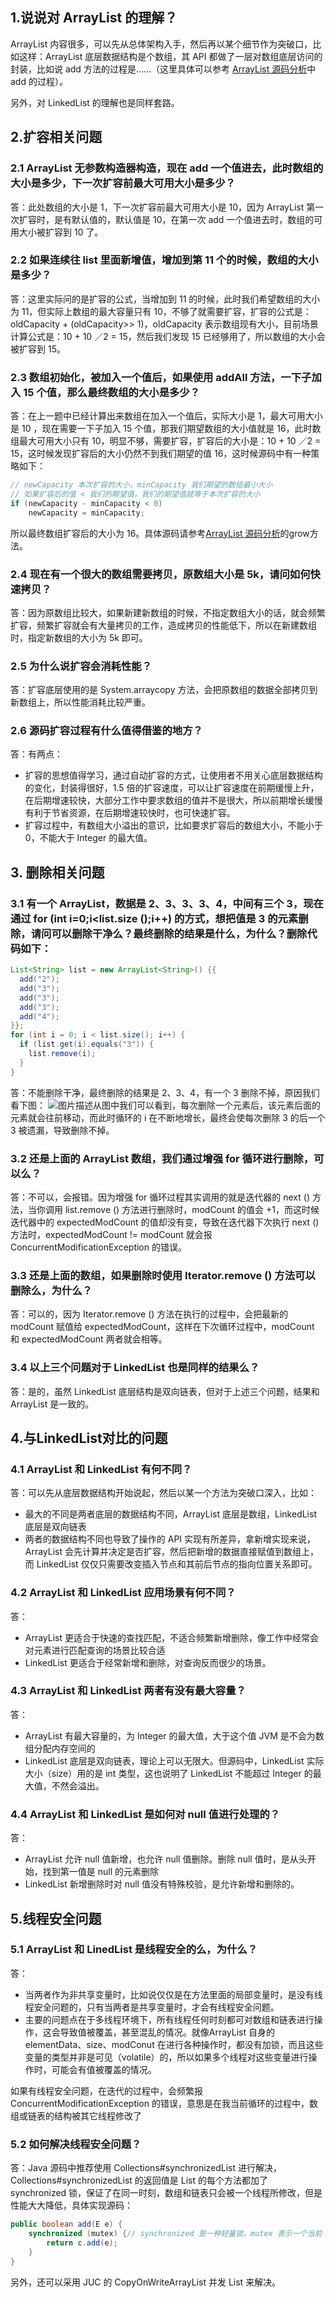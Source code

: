 ## 1.说说对 ArrayList 的理解？

 ArrayList 内容很多，可以先从总体架构入手，然后再以某个细节作为突破口，比如这样：ArrayList 底层数据结构是个数组，其 API 都做了一层对数组底层访问的封装，比如说 add 方法的过程是……（这里具体可以参考 [ArrayList 源码分析](https://blog.csdn.net/weixin_43935927/article/details/108466664)中 add 的过程）。


另外，对 LinkedList 的理解也是同样套路。


## 2.扩容相关问题

### 2.1 ArrayList 无参数构造器构造，现在 add 一个值进去，此时数组的大小是多少，下一次扩容前最大可用大小是多少？

答：此处数组的大小是 1，下一次扩容前最大可用大小是 10，因为 ArrayList 第一次扩容时，是有默认值的，默认值是 10，在第一次 add 一个值进去时，数组的可用大小被扩容到 10 了。

### 2.2 如果连续往 list 里面新增值，增加到第 11 个的时候，数组的大小是多少？

答：这里实际问的是扩容的公式，当增加到 11 的时候，此时我们希望数组的大小为 11，但实际上数组的最大容量只有 10，不够了就需要扩容，扩容的公式是：oldCapacity + (oldCapacity>> 1)，oldCapacity 表示数组现有大小，目前场景计算公式是：10 + 10 ／2 = 15，然后我们发现 15 已经够用了，所以数组的大小会被扩容到 15。

### 2.3 数组初始化，被加入一个值后，如果使用 addAll 方法，一下子加入 15 个值，那么最终数组的大小是多少？

答：在上一题中已经计算出来数组在加入一个值后，实际大小是 1，最大可用大小是 10 ，现在需要一下子加入 15 个值，那我们期望数组的大小值就是 16，此时数组最大可用大小只有 10，明显不够，需要扩容，扩容后的大小是：10 + 10 ／2 = 15，这时候发现扩容后的大小仍然不到我们期望的值 16，这时候源码中有一种策略如下：

```java
// newCapacity 本次扩容的大小，minCapacity 我们期望的数组最小大小
// 如果扩容后的值 < 我们的期望值，我们的期望值就等于本次扩容的大小
if (newCapacity - minCapacity < 0)
    newCapacity = minCapacity;
```
所以最终数组扩容后的大小为 16。具体源码请参考[ArrayList 源码分析](https://blog.csdn.net/weixin_43935927/article/details/108466664)的grow方法。

### 2.4 现在有一个很大的数组需要拷贝，原数组大小是 5k，请问如何快速拷贝？

答：因为原数组比较大，如果新建新数组的时候，不指定数组大小的话，就会频繁扩容，频繁扩容就会有大量拷贝的工作，造成拷贝的性能低下，所以在新建数组时，指定新数组的大小为 5k 即可。

### 2.5 为什么说扩容会消耗性能？
答：扩容底层使用的是 System.arraycopy 方法，会把原数组的数据全部拷贝到新数组上，所以性能消耗比较严重。

### 2.6 源码扩容过程有什么值得借鉴的地方？
答：有两点：

- 扩容的思想值得学习，通过自动扩容的方式，让使用者不用关心底层数据结构的变化，封装得很好，1.5 倍的扩容速度，可以让扩容速度在前期缓慢上升，在后期增速较快，大部分工作中要求数组的值并不是很大，所以前期增长缓慢有利于节省资源，在后期增速较快时，也可快速扩容。
- 扩容过程中，有数组大小溢出的意识，比如要求扩容后的数组大小，不能小于 0，不能大于 Integer 的最大值。

## 3. 删除相关问题
### 3.1 有一个 ArrayList，数据是 2、3、3、3、4，中间有三个 3，现在通过 for (int i=0;i<list.size ();i++) 的方式，想把值是 3 的元素删除，请问可以删除干净么？最终删除的结果是什么，为什么？删除代码如下：
```java
List<String> list = new ArrayList<String>() {{
  add("2");
  add("3");
  add("3");
  add("3");
  add("4");
}};
for (int i = 0; i < list.size(); i++) {
  if (list.get(i).equals("3")) {
    list.remove(i);
  }
}
```

答：不能删除干净，最终删除的结果是 2、3、4，有一个 3 删除不掉，原因我们看下图：
![图片描述](https://img-blog.csdnimg.cn/img_convert/a469009fd68afd59341f113236b95b5f.png)从图中我们可以看到，每次删除一个元素后，该元素后面的元素就会往前移动，而此时循环的 i 在不断地增长，最终会使每次删除 3 的后一个 3 被遗漏，导致删除不掉。

### 3.2 还是上面的 ArrayList 数组，我们通过增强 for 循环进行删除，可以么？

答：不可以，会报错。因为增强 for 循环过程其实调用的就是迭代器的 next () 方法，当你调用 list.remove () 方法进行删除时，modCount 的值会 +1，而这时候迭代器中的 expectedModCount 的值却没有变，导致在迭代器下次执行 next () 方法时，expectedModCount != modCount 就会报 ConcurrentModificationException 的错误。

### 3.3 还是上面的数组，如果删除时使用 Iterator.remove () 方法可以删除么，为什么？

答：可以的，因为 Iterator.remove () 方法在执行的过程中，会把最新的 modCount 赋值给 expectedModCount，这样在下次循环过程中，modCount 和 expectedModCount 两者就会相等。

### 3.4 以上三个问题对于 LinkedList 也是同样的结果么？

答：是的，虽然 LinkedList 底层结构是双向链表，但对于上述三个问题，结果和 ArrayList 是一致的。

## 4.与LinkedList对比的问题
### 4.1  ArrayList 和 LinkedList 有何不同？
答：可以先从底层数据结构开始说起，然后以某一个方法为突破口深入，比如：
* 最大的不同是两者底层的数据结构不同，ArrayList 底层是数组，LinkedList 底层是双向链表
* 两者的数据结构不同也导致了操作的 API 实现有所差异，拿新增实现来说，ArrayList 会先计算并决定是否扩容，然后把新增的数据直接赋值到数组上，而 LinkedList 仅仅只需要改变插入节点和其前后节点的指向位置关系即可。

### 4.2 ArrayList 和 LinkedList 应用场景有何不同？
答：
* ArrayList 更适合于快速的查找匹配，不适合频繁新增删除，像工作中经常会对元素进行匹配查询的场景比较合适
* LinkedList 更适合于经常新增和删除，对查询反而很少的场景。

### 4.3 ArrayList 和 LinkedList 两者有没有最大容量？

答：
* ArrayList 有最大容量的，为 Integer 的最大值，大于这个值 JVM 是不会为数组分配内存空间的
* LinkedList 底层是双向链表，理论上可以无限大。但源码中，LinkedList 实际大小（size）用的是 int 类型，这也说明了 LinkedList 不能超过 Integer 的最大值，不然会溢出。

### 4.4 ArrayList 和 LinkedList 是如何对 null 值进行处理的？

答：
* ArrayList 允许 null 值新增，也允许 null 值删除。删除 null 值时，是从头开始，找到第一值是 null 的元素删除
* LinkedList 新增删除时对 null 值没有特殊校验，是允许新增和删除的。

## 5.线程安全问题
### 5.1 ArrayList 和 LinedList 是线程安全的么，为什么？
答：
* 当两者作为非共享变量时，比如说仅仅是在方法里面的局部变量时，是没有线程安全问题的，只有当两者是共享变量时，才会有线程安全问题。
* 主要的问题点在于多线程环境下，所有线程任何时刻都可对数组和链表进行操作，这会导致值被覆盖，甚至混乱的情况。就像ArrayList 自身的 elementData、size、modConut 在进行各种操作时，都没有加锁，而且这些变量的类型并非是可见（volatile）的，所以如果多个线程对这些变量进行操作时，可能会有值被覆盖的情况。

如果有线程安全问题，在迭代的过程中，会频繁报 ConcurrentModificationException 的错误，意思是在我当前循环的过程中，数组或链表的结构被其它线程修改了

### 5.2 如何解决线程安全问题？
答：Java 源码中推荐使用 Collections#synchronizedList 进行解决，Collections#synchronizedList 的返回值是 List 的每个方法都加了 synchronized 锁，保证了在同一时刻，数组和链表只会被一个线程所修改，但是性能大大降低，具体实现源码：
```java
public boolean add(E e) {
    synchronized (mutex) {// synchronized 是一种轻量锁，mutex 表示一个当前 SynchronizedList
        return c.add(e);
    }
}
```
另外，还可以采用 JUC 的 CopyOnWriteArrayList 并发 List 来解决。
